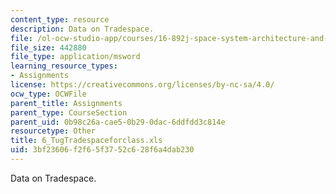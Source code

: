 ```yaml
---
content_type: resource
description: Data on Tradespace.
file: /ol-ocw-studio-app/courses/16-892j-space-system-architecture-and-design-fall-2004/3bf23606f2f65f3752c628f6a4dab230_6_TugTradespaceforclass.xls
file_size: 442880
file_type: application/msword
learning_resource_types:
- Assignments
license: https://creativecommons.org/licenses/by-nc-sa/4.0/
ocw_type: OCWFile
parent_title: Assignments
parent_type: CourseSection
parent_uid: 0b98c26a-cae5-0b29-0dac-6ddfdd3c814e
resourcetype: Other
title: 6_TugTradespaceforclass.xls
uid: 3bf23606-f2f6-5f37-52c6-28f6a4dab230
---
```

Data on Tradespace.